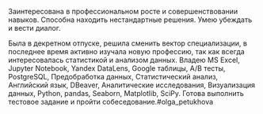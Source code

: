 Заинтересована в профессиональном росте и совершенствовании навыков. Способна находить нестандартные решения. Умею убеждать и вести диалог.

Была в декретном отпуске, решила сменить вектор специализации, в последнее время активно изучала новую профессию, так как всегда интересовалась статистикой и анализом данных.
Владею MS Excel, Jupyter Notebook, Yandex DataLens, Google таблицы, A/B тесты, PostgreSQL, Предобработка данных, Статистический анализ, Английский язык, DBeaver, Аналитические исследования, Визуализация данных, Python, pandas, Seaborn, Matplotlib, SciPy.
Готова выполнить тестовое задание и пройти собеседование.#olga_petukhova
